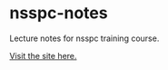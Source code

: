# nsspc-notes
Lecture notes for nsspc training course.

[Visit the site here.](https://samuelabc.github.io/nsspc-lectures/)


